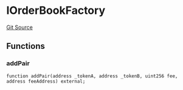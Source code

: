 # IOrderBookFactory
[Git Source](https://github.com/artechsoft/orderbook/blob/0738e4fc4a3ac086ca657a18219faf4a6d226499/src/interface/IOrderBookFactory.sol)


## Functions
### addPair


```solidity
function addPair(address _tokenA, address _tokenB, uint256 fee, address feeAddress) external;
```

